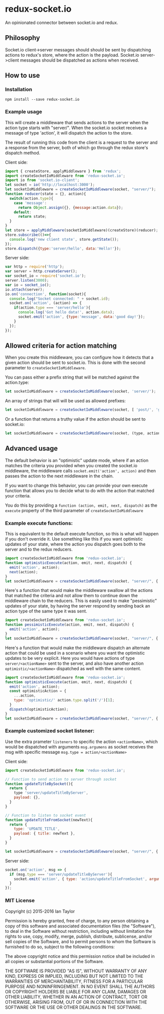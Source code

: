 # redux-socket.io
An opinionated connector between socket.io and redux.

Philosophy
-------------
Socket.io client->server messages should should be sent by dispatching actions to redux's store, where the action is the payload.  Socket.io server->client messages should be dispatched as actions when received.

How to use
-------------
### Installation
```
npm install --save redux-socket.io
```

### Example usage
This will create a middleware that sends actions to the server when the action type starts with "server/".
When the socket.io socket receives a message of type 'action', it will dispatch the action to the store.

The result of running this code from the client is a request to the server and a response from the server, both of
which go through the redux store's dispatch method.

Client side:
```js
import { createStore, applyMiddleware } from 'redux';
import createSocketIoMiddleware from 'redux-socket.io';
import io from 'socket.io-client';
let socket = io('http://localhost:3000');
let socketIoMiddleware = createSocketIoMiddleware(socket, "server/");
function reducer(state = {}, action){
  switch(action.type){
    case 'message':
      return Object.assign({}, {message:action.data});
    default:
      return state;
  }
}
let store = applyMiddleware(socketIoMiddleware)(createStore)(reducer);
store.subscribe(()=>{
  console.log('new client state', store.getState());
});
store.dispatch({type:'server/hello', data:'Hello!'});
```

Server side:
```js
var http = require('http');
var server = http.createServer();
var socket_io = require('socket.io');
server.listen(3000);
var io = socket_io();
io.attach(server);
io.on('connection', function(socket){
  console.log("Socket connected: " + socket.id);
  socket.on('action', (action) => {
    if(action.type === 'server/hello'){
      console.log('Got hello data!', action.data);
      socket.emit('action', {type:'message', data:'good day!'});
    }
  });
});
```

## Allowed criteria for action matching ##
When you create this middleware, you can configure how it detects that a given action should be sent to socket.io.
This is done with the second parameter to `createSocketIoMiddleware`.

You can pass either a prefix string that will be matched against the action.type:
```js
let socketIoMiddleware = createSocketIoMiddleware(socket, 'server/');
```
An array of strings that will will be used as allowed prefixes:
```js
let socketIoMiddleware = createSocketIoMiddleware(socket, [ 'post/', 'get/' ]);
```
Or a function that returns a truthy value if the action should be sent to socket.io:
```js
let socketIoMiddleware = createSocketIoMiddleware(socket, (type, action) => action.io);
```

## Advanced usage ##
The default behavior is an "optimistic" update mode, where if an action matches the criteria you provided when you created the socket.io middleware, the middleware calls `socket.emit('action', action)` and then passes the action to the next middleware in the chain.

If you want to change this behavior, you can provide your own execute function that allows you to decide what to do with the action that matched your criteria.

You do this by providing a `function (action, emit, next, dispatch)` as the `execute` property of the third parameter of `createSocketIoMiddleware`

### Example execute functions: ###
This is equivalent to the default execute function, so this is what will happen if you don't override it.  Use something like this if you want optimistic updates of your state, where the action you dispatch goes both to the server and to the redux reducers.
```js
import createSocketIoMiddleware from 'redux-socket.io';
function optimisticExecute(action, emit, next, dispatch) {
  emit('action', action);
  next(action);
}
let socketIoMiddleware = createSocketIoMiddleware(socket, "server/", { execute: optimisticExecute });
```


Here's a function that would make the middleware swallow all the actions that matched the criteria and not allow them to continue down the middleware chain to the reducers.  This is easily used to make "pessimistic" updates of your state, by having the server respond by sending back an action type of the same type it was sent.
```js
import createSocketIoMiddleware from 'redux-socket.io';
function pessimisticExecute(action, emit, next, dispatch) {
  emit('action', action);
}
let socketIoMiddleware = createSocketIoMiddleware(socket, "server/", { execute: pessimisticExecute });
```

Here's a function that would make the middleware dispatch an alternate action that could be used in a scenario where you want the optimistic updates to be very explicit.  Here you would have actions of type `server/<actionName>` sent to the server, and also have another action `optimistic/<actionName>` dispatched as well with the same content.

```js
import createSocketIoMiddleware from 'redux-socket.io';
function optimisticExecute(action, emit, next, dispatch) {
  emit('action', action);
  const optimisticAction = {
    ...action,
    type: 'optimistic/' action.type.split('/')[1];
  }
  dispatch(optimisticAction);
}
let socketIoMiddleware = createSocketIoMiddleware(socket, "server/", { execute: optimisticExecute });
```

### Example customized socket listener: ###
Use the extra prameter `listeners` to specific the action `<actionName>`, 
which would be dispatched with arguments `msg.argumens` as socket receives the msg with 
specific message `msg.type = action/<actionName>`

Client side:
```js
import createSocketIoMiddleware from 'redux-socket.io';

// Function to send action to server through socket
function updateTitleBySocket(){
  return {
    type 'server/updateTitleByServer',
    payload: {},
  }
}

// Function to listen to socket event
function updateTitleFromSocket(newText){
  return {
    type: 'UPDATE_TITLE',
    payload: { title: newText },
  }
}

let socketIoMiddleware = createSocketIoMiddleware(socket, "server/", { listeners: [updateTitleFromSocket] });
```

Server side:
```js
socket.on('action', msg => {
  if (msg.type === 'server/updateTitleByServer'){
    socket.emit('action', { type: 'action/updateTitleFromSocket', arguments: ['Hello'] });
  }
});
```

### MIT License
Copyright (c) 2015-2016 Ian Taylor

Permission is hereby granted, free of charge, to any person obtaining a copy of this software and associated documentation files (the "Software"), to deal in the Software without restriction, including without limitation the rights to use, copy, modify, merge, publish, distribute, sublicense, and/or sell copies of the Software, and to permit persons to whom the Software is furnished to do so, subject to the following conditions:

The above copyright notice and this permission notice shall be included in all copies or substantial portions of the Software.

THE SOFTWARE IS PROVIDED "AS IS", WITHOUT WARRANTY OF ANY KIND, EXPRESS OR IMPLIED, INCLUDING BUT NOT LIMITED TO THE WARRANTIES OF MERCHANTABILITY, FITNESS FOR A PARTICULAR PURPOSE AND NONINFRINGEMENT. IN NO EVENT SHALL THE AUTHORS OR COPYRIGHT HOLDERS BE LIABLE FOR ANY CLAIM, DAMAGES OR OTHER LIABILITY, WHETHER IN AN ACTION OF CONTRACT, TORT OR OTHERWISE, ARISING FROM, OUT OF OR IN CONNECTION WITH THE SOFTWARE OR THE USE OR OTHER DEALINGS IN THE SOFTWARE.
